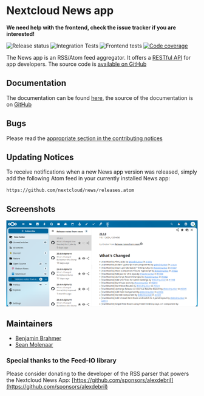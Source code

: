 # Nextcloud News app

**We need help with the frontend, check the issue tracker if you are interested!**

![Release status](https://github.com/nextcloud/news/workflows/Build%20and%20publish%20app%20release/badge.svg) ![Integration Tests](https://github.com/nextcloud/news/workflows/Integration%20Tests/badge.svg) ![Frontend tests](https://github.com/nextcloud/news/workflows/Frontend%20tests/badge.svg) [![Code coverage](https://img.shields.io/codecov/c/github/nextcloud/news.svg?style=flat)](https://codecov.io/gh/nextcloud/news/)

The News app is an RSS/Atom feed aggregator. It offers a [RESTful API](https://nextcloud.github.io/news/developer/#apis) for app developers. The source code is [available on GitHub](https://github.com/nextcloud/news)

## Documentation
The documentation can be found [here](https://nextcloud.github.io/news/), the source of the documentation is on [GitHub](https://github.com/nextcloud/news/blob/master/docs)

## Bugs
Please read the [appropriate section in the contributing notices](https://github.com/nextcloud/news/blob/master/CONTRIBUTING.md#issues)

## Updating Notices
To receive notifications when a new News app version was released, simply add the following Atom feed in your currently installed News app:

    https://github.com/nextcloud/news/releases.atom

## Screenshots
![](https://raw.githubusercontent.com/nextcloud/news/master/screenshots/1.png)

## Maintainers

* [Benjamin Brahmer](https://github.com/Grotax)
* [Sean Molenaar](https://github.com/SMillerDev)

### Special thanks to the Feed-IO library
Please consider donating to the developer of the RSS parser that powers the Nextcloud News App: [https://github.com/sponsors/alexdebril](https://github.com/sponsors/alexdebril)
